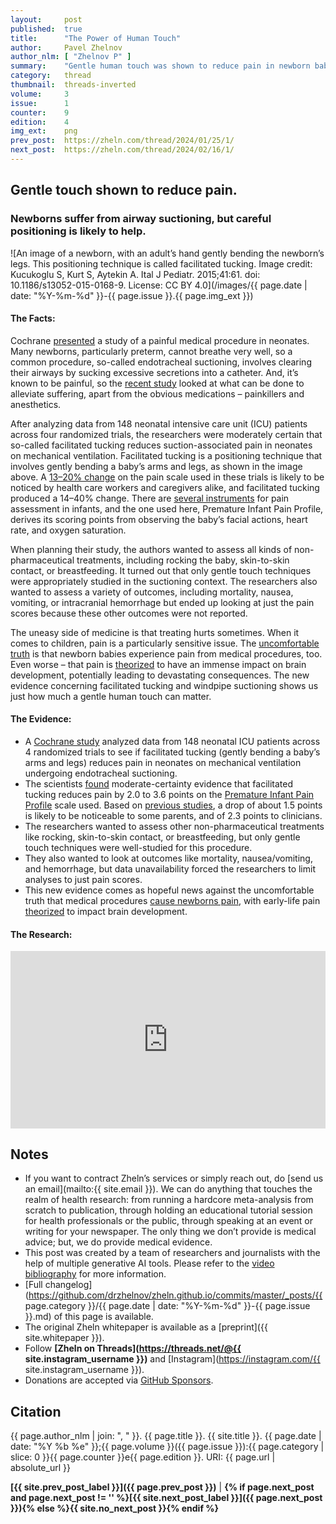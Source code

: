 ```yaml
---
layout:     post
published:  true
title:      "The Power of Human Touch"
author:     Pavel Zhelnov
author_nlm: [ "Zhelnov P" ]
summary:    "Gentle human touch was shown to reduce pain in newborn babies. A new systematic review showed that although neonates do suffer from airway suctioning, careful positioning likely alleviates pain."
category:   thread
thumbnail:  threads-inverted
volume:     3
issue:      1
counter:    9
edition:    4
img_ext:    png
prev_post:  https://zheln.com/thread/2024/01/25/1/
next_post:  https://zheln.com/thread/2024/02/16/1/
---
```


## Gentle touch shown to reduce pain.

### Newborns suffer from airway suctioning, but careful positioning is likely to help.

![An image of a newborn, with an adult’s hand gently bending the newborn’s legs. This positioning technique is called facilitated tucking. Image credit: Kucukoglu S, Kurt S, Aytekin A. Ital J Pediatr. 2015;41:61. doi: 10.1186/s13052-015-0168-9. License: CC BY 4.0](/images/{{ page.date | date: "%Y-%m-%d" }}-{{ page.issue }}.{{ page.img_ext }})

#### The Facts:

Cochrane [presented][cochrane] a study of a painful medical procedure in neonates. Many newborns, particularly preterm, cannot breathe very well, so a common procedure, so-called endotracheal suctioning, involves clearing their airways by sucking excessive secretions into a catheter. And, it’s known to be painful, so the [recent study][pirlotte_non-pharmacological_2024] looked at what can be done to alleviate suffering, apart from the obvious medications – painkillers and anesthetics.

After analyzing data from 148 neonatal intensive care unit (ICU) patients across four randomized trials, the researchers were moderately certain that so-called facilitated tucking reduces suction-associated pain in neonates on mechanical ventilation. Facilitated tucking is a positioning technique that involves gently bending a baby’s arms and legs, as shown in the image above. A [13–20% change][shah_eliciting_2004] on the pain scale used in these trials is likely to be noticed by health care workers and caregivers alike, and facilitated tucking produced a 14–40% change. There are [several instruments][witt_guide_2016] for pain assessment in infants, and the one used here, Premature Infant Pain Profile, derives its scoring points from observing the baby’s facial actions, heart rate, and oxygen saturation.

When planning their study, the authors wanted to assess all kinds of non-pharmaceutical treatments, including rocking the baby, skin-to-skin contact, or breastfeeding. It turned out that only gentle touch techniques were appropriately studied in the suctioning context. The researchers also wanted to assess a variety of outcomes, including mortality, nausea, vomiting, or intracranial hemorrhage but ended up looking at just the pain scores because these other outcomes were not reported.

The uneasy side of medicine is that treating hurts sometimes. When it comes to children, pain is a particularly sensitive issue. The [uncomfortable truth][simons_we_2003] is that newborn babies experience pain from medical procedures, too. Even worse – that pain is [theorized][mcpherson_influence_2020] to have an immense impact on brain development, potentially leading to devastating consequences. The new evidence concerning facilitated tucking and windpipe suctioning shows us just how much a gentle human touch can matter.

#### The Evidence:

<!---
Chat title: The Power of Gentle Touch for Newborn Pain Relief

Zheln: summarize the below in bullet points

Claude 2 AI: Here are the key bullet points summarizing the article:

- Cochrane study analyzed data from 74 neonatal ICU patients across 4 randomized trials to see if facilitated tucking (gently bending a baby's arms and legs) reduces pain in neonates on mechanical ventilation undergoing endotracheal suctioning

- Moderate certainty that facilitated tucking reduces pain by 14-40% on the Premature Infant Pain Profile scale used, a change likely noticeable to doctors and caregivers 

- Wanted to assess other non-pharmaceutical treatments like rocking, skin-to-skin contact, or breastfeeding but only gentle touch techniques studied for this procedure

- Also wanted to look at outcomes like mortality, nausea/vomiting, hemorrhage but limited analysis to just pain scores

- Uncomfortable truth that medical procedures cause pain for newborns; early-life pain theorized to impact brain development with potentially devastating consequences  

- New evidence shows the difference gentle human touch can make in reducing procedural pain
--->

- A [Cochrane study][cochrane] analyzed data from 148 neonatal ICU patients across 4 randomized trials to see if facilitated tucking (gently bending a baby’s arms and legs) reduces pain in neonates on mechanical ventilation undergoing endotracheal suctioning.
- The scientists [found][pirlotte_non-pharmacological_2024] moderate-certainty evidence that facilitated tucking reduces pain by 2.0 to 3.6 points on the [Premature Infant Pain Profile][witt_guide_2016] scale used. Based on [previous studies][shah_eliciting_2004], a drop of about 1.5 points is likely to be noticeable to some parents, and of 2.3 points to clinicians.
- The researchers wanted to assess other non-pharmaceutical treatments like rocking, skin-to-skin contact, or breastfeeding, but only gentle touch techniques were well-studied for this procedure.
- They also wanted to look at outcomes like mortality, nausea/vomiting, and hemorrhage, but data unavailability forced the researchers to limit analyses to just pain scores.
- This new evidence comes as hopeful news against the uncomfortable truth that medical procedures [cause newborns pain][simons_we_2003], with early-life pain [theorized][mcpherson_influence_2020] to impact brain development.

#### The Research:

<div style='position: relative; padding-bottom: 56.25%; width: 100%; display: flex; flex-direction: row; justify-content: center; align-items: center;'><iframe style='top: 0; width: 100%; height: 100% !important; position: absolute' allowtransparency='true' sandbox='allow-same-origin allow-popups allow-top-navigation allow-orientation-lock allow-scripts allow-forms' src='https://www.writeinstone.com/widget/published-a721f340-20b7-4386-90f9-0d3165023341?lightmode=false?primary=000000?secondary=5a4e70' frameborder='0' scrolling='no' allow='accelerometer; autoplay; encrypted-media; gyroscope; picture-in-picture' allowfullscreen></iframe></div>

## Notes

- If you want to contract Zheln’s services or simply reach out, do [send us an email](mailto:{{ site.email }}). We can do anything that touches the realm of health research: from running a hardcore meta-analysis from scratch to publication, through holding an educational tutorial session for health professionals or the public, through speaking at an event or writing for your newspaper. The only thing we don’t provide is medical advice; but, we do provide medical evidence.
- This post was created by a team of researchers and journalists with the help of multiple generative AI tools. Please refer to the [video bibliography](#the-research) for more information.
- [Full changelog](https://github.com/drzhelnov/zheln.github.io/commits/master/_posts/{{ page.category }}/{{ page.date | date: "%Y-%m-%d" }}-{{ page.issue }}.md) of this page is available.
- The original Zheln whitepaper is available as a [preprint]({{ site.whitepaper }}).
- Follow **[Zheln on Threads](https://threads.net/@{{ site.instagram_username }})** and [Instagram](https://instagram.com/{{ site.instagram_username }}).
- Donations are accepted via [GitHub Sponsors](https://github.com/sponsors/drzhelnov).

## Citation

{{ page.author_nlm | join: ", " }}. {{ page.title }}. {{ site.title }}. {{ page.date | date: "%Y %b %e" }};{{ page.volume }}({{ page.issue }}):{{ page.category | slice: 0 }}{{ page.counter }}e{{ page.edition }}. URI: {{ page.url | absolute_url }}

**[{{ site.prev_post_label }}]({{ page.prev_post }})** | **{% if page.next_post and page.next_post != '' %}[{{ site.next_post_label }}]({{ page.next_post }}){% else %}{{ site.no_next_post }}{% endif %}**

[pirlotte_non-pharmacological_2024]: https://doi.org/10.1002/14651858.cd013353.pub2 "Pirlotte S, Beeckman K, Ooms I, Cools F. Non-pharmacological interventions for the prevention of pain during endotracheal suctioning in ventilated neonates. Cochrane Database Syst Rev. 2024 Jan 18;1(1):CD013353. doi: 10.1002/14651858.CD013353.pub2. PMID: 38235838; PMCID: PMC10795104."

[cochrane]: https://www.cochrane.org/CD013353/NEONATAL_medicine-free-management-neonates-pain-during-endotracheal-suctioning

[shah_eliciting_2004]: https://doi.org/10.1093/pch/9.suppl_a.44aa "Shah V, Ipp M, Sam J, Einarson T, Taddio A. Eliciting the minimal clinically important difference in the pain response from parents of newborn infants and nurses. Paediatrics & Child Health. 2004 May 1;9(suppl_a):44A-44A. doi: 10.1093/pch/9.suppl_a.44aa."

[witt_guide_2016]: https://doi.org/10.1007/s40138-016-0089-y "Witt N, Coynor S, Edwards C, Bradshaw H. A Guide to Pain Assessment and Management in the Neonate. Curr Emerg Hosp Med Rep. 2016;4:1-10. doi: 10.1007/s40138-016-0089-y. Epub 2016 Mar 12. PMID: 27073748; PMCID: PMC4819510."

[simons_we_2003]: https://doi.org/10.1001/archpedi.157.11.1058 "Simons SH, van Dijk M, Anand KS, Roofthooft D, van Lingen RA, Tibboel D. Do we still hurt newborn babies? A prospective study of procedural pain and analgesia in neonates. Arch Pediatr Adolesc Med. 2003 Nov;157(11):1058-64. doi: 10.1001/archpedi.157.11.1058. PMID: 14609893."

[mcpherson_influence_2020]: https://doi.org/10.1038/s41390-019-0744-6 "McPherson C, Miller SP, El-Dib M, Massaro AN, Inder TE. The influence of pain, agitation, and their management on the immature brain. Pediatr Res. 2020 Aug;88(2):168-175. doi: 10.1038/s41390-019-0744-6. Epub 2020 Jan 2. PMID: 31896130; PMCID: PMC7223850."
